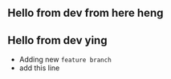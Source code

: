 ## Hello from dev from here heng

## Hello from dev ying

- Adding new `feature branch`
- add this line
